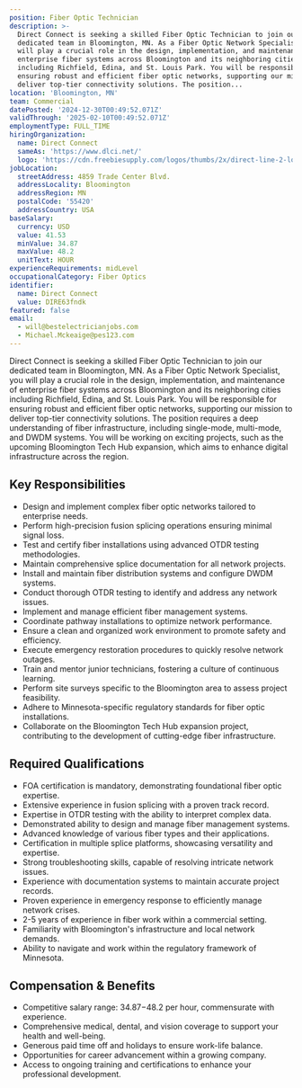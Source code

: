 ```yaml
---
position: Fiber Optic Technician
description: >-
  Direct Connect is seeking a skilled Fiber Optic Technician to join our
  dedicated team in Bloomington, MN. As a Fiber Optic Network Specialist, you
  will play a crucial role in the design, implementation, and maintenance of
  enterprise fiber systems across Bloomington and its neighboring cities
  including Richfield, Edina, and St. Louis Park. You will be responsible for
  ensuring robust and efficient fiber optic networks, supporting our mission to
  deliver top-tier connectivity solutions. The position...
location: 'Bloomington, MN'
team: Commercial
datePosted: '2024-12-30T00:49:52.071Z'
validThrough: '2025-02-10T00:49:52.071Z'
employmentType: FULL_TIME
hiringOrganization:
  name: Direct Connect
  sameAs: 'https://www.dlci.net/'
  logo: 'https://cdn.freebiesupply.com/logos/thumbs/2x/direct-line-2-logo.png'
jobLocation:
  streetAddress: 4859 Trade Center Blvd.
  addressLocality: Bloomington
  addressRegion: MN
  postalCode: '55420'
  addressCountry: USA
baseSalary:
  currency: USD
  value: 41.53
  minValue: 34.87
  maxValue: 48.2
  unitText: HOUR
experienceRequirements: midLevel
occupationalCategory: Fiber Optics
identifier:
  name: Direct Connect
  value: DIRE63fndk
featured: false
email:
  - will@bestelectricianjobs.com
  - Michael.Mckeaige@pes123.com
---
```




Direct Connect is seeking a skilled Fiber Optic Technician to join our dedicated team in Bloomington, MN. As a Fiber Optic Network Specialist, you will play a crucial role in the design, implementation, and maintenance of enterprise fiber systems across Bloomington and its neighboring cities including Richfield, Edina, and St. Louis Park. You will be responsible for ensuring robust and efficient fiber optic networks, supporting our mission to deliver top-tier connectivity solutions. The position requires a deep understanding of fiber infrastructure, including single-mode, multi-mode, and DWDM systems. You will be working on exciting projects, such as the upcoming Bloomington Tech Hub expansion, which aims to enhance digital infrastructure across the region.

## Key Responsibilities

- Design and implement complex fiber optic networks tailored to enterprise needs.
- Perform high-precision fusion splicing operations ensuring minimal signal loss.
- Test and certify fiber installations using advanced OTDR testing methodologies.
- Maintain comprehensive splice documentation for all network projects.
- Install and maintain fiber distribution systems and configure DWDM systems.
- Conduct thorough OTDR testing to identify and address any network issues.
- Implement and manage efficient fiber management systems.
- Coordinate pathway installations to optimize network performance.
- Ensure a clean and organized work environment to promote safety and efficiency.
- Execute emergency restoration procedures to quickly resolve network outages.
- Train and mentor junior technicians, fostering a culture of continuous learning.
- Perform site surveys specific to the Bloomington area to assess project feasibility.
- Adhere to Minnesota-specific regulatory standards for fiber optic installations.
- Collaborate on the Bloomington Tech Hub expansion project, contributing to the development of cutting-edge fiber infrastructure.

## Required Qualifications

- FOA certification is mandatory, demonstrating foundational fiber optic expertise.
- Extensive experience in fusion splicing with a proven track record.
- Expertise in OTDR testing with the ability to interpret complex data.
- Demonstrated ability to design and manage fiber management systems.
- Advanced knowledge of various fiber types and their applications.
- Certification in multiple splice platforms, showcasing versatility and expertise.
- Strong troubleshooting skills, capable of resolving intricate network issues.
- Experience with documentation systems to maintain accurate project records.
- Proven experience in emergency response to efficiently manage network crises.
- 2-5 years of experience in fiber work within a commercial setting.
- Familiarity with Bloomington's infrastructure and local network demands.
- Ability to navigate and work within the regulatory framework of Minnesota.

## Compensation & Benefits

- Competitive salary range: $34.87-$48.2 per hour, commensurate with experience.
- Comprehensive medical, dental, and vision coverage to support your health and well-being.
- Generous paid time off and holidays to ensure work-life balance.
- Opportunities for career advancement within a growing company.
- Access to ongoing training and certifications to enhance your professional development.
